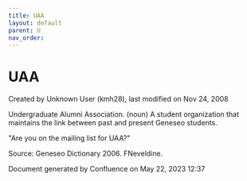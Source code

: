 ```yaml
---
title: UAA
layout: default
parent: U
nav_order:
---
```


# UAA

Created by  Unknown User (kmh28), last modified on Nov 24, 2008

Undergraduate Alumni Association. (noun) A student organization that maintains the link between past and present Geneseo students.

&quot;Are you on the mailing list for UAA?&quot;

Source: Geneseo Dictionary 2006. FNeveldine.

Document generated by Confluence on May 22, 2023 12:37


